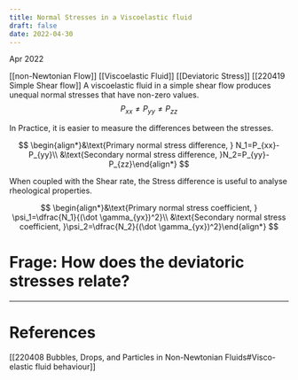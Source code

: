 ```yaml
---
title: Normal Stresses in a Viscoelastic fluid
draft: false
date: 2022-04-30
---
```


Apr 2022
  

 [[non-Newtonian Flow]] [[Viscoelastic Fluid]] [[Deviatoric Stress]] [[220419 Simple Shear flow]]
A viscoelastic fluid in a simple shear flow produces unequal normal stresses that have non-zero values. 
$$
P_{xx}\ne P_{yy} \ne P_{zz}
$$

In Practice, it is easier to measure the differences between the stresses. 

$$
\begin{align*}&\text{Primary normal stress difference, } N_1=P_{xx}-P_{yy}\\ &\text{Secondary normal stress difference, }N_2=P_{yy}-P_{zz}\end{align*}
$$

When coupled with the Shear rate, the Stress difference is useful to analyse rheological properties. 

$$
\begin{align*}&\text{Primary normal stress coefficient, } \psi_1=\dfrac{N_1}{(\dot \gamma_{yx})^2}\\ &\text{Secondary normal stress coefficient, }\psi_2=\dfrac{N_2}{(\dot \gamma_{yx})^2}\end{align*}
$$

# Frage: How does the deviatoric stresses relate? 


---
# References
[[220408 Bubbles, Drops, and Particles in Non-Newtonian Fluids#Visco-elastic fluid behaviour]]